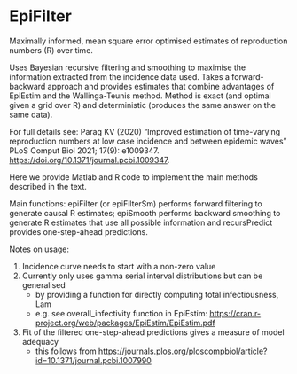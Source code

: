 # EpiFilter
Maximally informed, mean square error optimised estimates of reproduction numbers (R) over time.

Uses Bayesian recursive filtering and smoothing to maximise the information extracted from the incidence data used. 
Takes a forward-backward approach and provides estimates that combine advantages of EpiEstim and the Wallinga-Teunis method.
Method is exact (and optimal given a grid over R) and deterministic (produces the same answer on the same data).

For full details see: 
Parag KV (2020) “Improved estimation of time-varying reproduction numbers at low case incidence and between epidemic waves” PLoS Comput Biol 2021; 17(9): e1009347. https://doi.org/10.1371/journal.pcbi.1009347.

Here we provide Matlab and R code to implement the main methods described in the text.

Main functions: epiFilter (or epiFilterSm) performs forward filtering to generate causal R estimates; epiSmooth performs backward smoothing to generate R estimates that use all possible information and recursPredict provides one-step-ahead predictions.

Notes on usage:
1) Incidence curve needs to start with a non-zero value
2) Currently only uses gamma serial interval distributions but can be generalised
   - by providing a function for directly computing total infectiousness, Lam
   - e.g. see overall_infectivity function in EpiEstim: https://cran.r-project.org/web/packages/EpiEstim/EpiEstim.pdf
3) Fit of the filtered one-step-ahead predictions gives a measure of model adequacy
   - this follows from https://journals.plos.org/ploscompbiol/article?id=10.1371/journal.pcbi.1007990 

